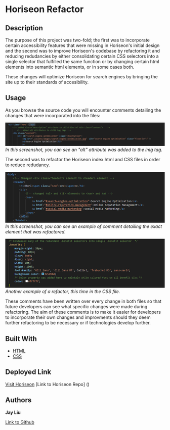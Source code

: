 # Horiseon Refactor

## Description


The purpose of this project was two-fold; the first was to incorporate certain accessibility features that were missing in Horiseon's initial design and the second was to improve Horiseon's codebase by refactoring it and reducing redudancies by either consolidating certain CSS selectors into a single selector that fulfilled the same function or by changing certain html elements into semantic html elements, or in some cases both.

These changes will optimize Horiseon for search engines by bringing the site up to their standards of accesibility. 

## Usage

As you browse the source code you will encounter comments detailing the changes that were incorporated into the files:

![Alt text](./assets/images/image.png)
*In this screenshot, you can see an "alt" attribute was added to the img tag.*

The second was to refactor the Horiseon index.html and CSS files in order to reduce redudancy.

![Alt text](./assets/images/image-1.png)
*In this screenshot, you can see an example of comment detailing the exact element that was refactored.*

![Alt text](./assets/images/image-2.png)
*Another example of a refactor, this time in the CSS file.*

These comments have been written over every change in both files so that future developers can see what specific changes were made during refactoring. The aim of these comments is to make it easier for developers to incorporate their own changes and improvments should they deem further refactoring to be necessary or if technologies develop further.  

## Built With

* [HTML](https://developer.mozilla.org/en-US/docs/Web/HTML)
* [CSS](https://developer.mozilla.org/en-US/docs/Web/CSS)

## Deployed Link
[Visit Horiseon](https://chapjae.github.io/horiseon-challenge/)
[Link to Horiseon Repo] ()

## Authors

**Jay Liu**

[Link to Github](https://github.com/Chapjae)